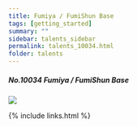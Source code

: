 ```yaml
---
title: Fumiya / FumiShun Base 
tags: [getting_started]
summary: ""
sidebar: talents_sidebar
permalink: talents_10034.html
folder: talents
---
```



##### No.10034 Fumiya / FumiShun Base   
![](https://yt3.ggpht.com/ytc/AKedOLSaI4omcfXChOas7Jc8DfTjdHJSe3a-2k16VCUxPw=s176-c-k-c0x00ffffff-no-rj)







{% include links.html %}
